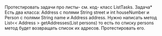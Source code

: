 Протестировать задачи про листы- см. код- класс ListTasks.
Задача*
Есть два класса: Address с полями String street и int houseNumber и Person с полями String name и Address address. Нужно написать метод List<< Address > getAddresses(List persons) то есть по списку persons метод будет возвращать список их адресов. Протестировать его.
